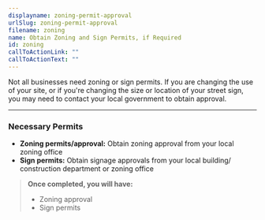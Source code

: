 ```yaml
---
displayname: zoning-permit-approval
urlSlug: zoning-permit-approval
filename: zoning
name: Obtain Zoning and Sign Permits, if Required
id: zoning
callToActionLink: ""
callToActionText: ""
---
```


Not all businesses need zoning or sign permits. If you are changing the use of your site, or if you're changing the size or location of your street sign, you may need to contact your local government to obtain approval.

---

### Necessary Permits

- **Zoning permits/approval:** Obtain zoning approval from your local zoning office
- **Sign permits:** Obtain signage approvals from your local building/ construction department or zoning office

> **Once completed, you will have:**
>
> - Zoning approval
> - Sign permits
